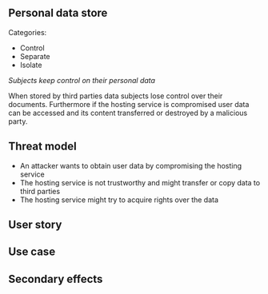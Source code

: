 ## Personal data store ##

Categories:
 - Control
 - Separate
 - Isolate

*Subjects keep control on their personal data*

When stored by third parties data subjects lose control over their documents. Furthermore if the hosting service is compromised user data can be accessed and its content transferred or destroyed by a malicious party.

## Threat model ##

- An attacker wants to obtain user data by compromising the hosting service
- The hosting service is not trustworthy and might transfer or copy data to third parties
- The hosting service might try to acquire rights over the data

## User story ##

## Use case ##

## Secondary effects ##
